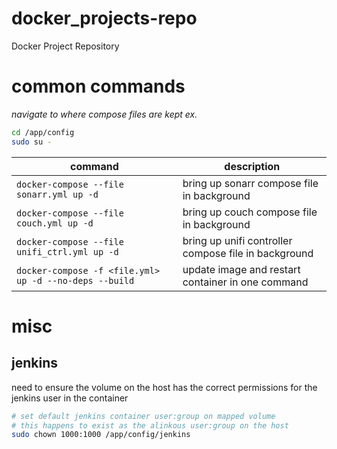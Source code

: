 # docker_projects-repo

Docker Project Repository

# common commands

*navigate to  where compose files are kept*
*ex.*
```bash
cd /app/config
sudo su -
```

|command|description|
|-------|-----------|
|`docker-compose --file sonarr.yml up -d`|bring up sonarr compose file in background|
|`docker-compose --file couch.yml up -d`|bring up couch compose file in background|
|`docker-compose --file unifi_ctrl.yml up -d`|bring up unifi controller compose file in background|
|`docker-compose -f <file.yml> up -d --no-deps --build`|update image and restart container in one command|

# misc

## jenkins

need to ensure the volume on the host has the correct permissions for the jenkins user in the container

```bash
# set default jenkins container user:group on mapped volume
# this happens to exist as the alinkous user:group on the host
sudo chown 1000:1000 /app/config/jenkins
```
